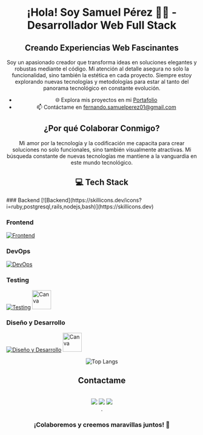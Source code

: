 <div align="center">

<h1 align="center">¡Hola! Soy Samuel Pérez 👨‍💻 - Desarrollador Web Full Stack</h1>

## Creando Experiencias Web Fascinantes

Soy un apasionado creador que transforma ideas en soluciones elegantes y robustas mediante el código. Mi atención al detalle asegura no solo la funcionalidad, sino también la estética en cada proyecto. Siempre estoy explorando nuevas tecnologías y metodologías para estar al tanto del panorama tecnológico en constante evolución.

- 🌐 Explora mis proyectos en mi [Portafolio](https://portfolio-samuel-developer.netlify.app/)
- 📫 Contáctame en fernando.samuelperez01@gmail.com

## ¿Por qué Colaborar Conmigo?

Mi amor por la tecnología y la codificación me capacita para crear soluciones no solo funcionales, sino también visualmente atractivas. Mi búsqueda constante de nuevas tecnologías me mantiene a la vanguardia en este mundo tecnológico. 

## 💻 Tech Stack
<div align="start">
  ### Backend
  [![Backend](https://skillicons.dev/icons?i=ruby,postgresql,rails,nodejs,bash)](https://skillicons.dev)

  ### Frontend
  [![Frontend](https://skillicons.dev/icons?i=html,css,javascript,react,vuejs,vite)](https://skillicons.dev)

  ### DevOps
  [![DevOps](https://skillicons.dev/icons?i=linux,git,aws,powershell)](https://skillicons.dev)

  ### Testing
  [![Testing](https://skillicons.dev/icons?i=jest)](https://skillicons.dev) 
  <a href="https://www.cypress.io/">
    <img src="https://asset.brandfetch.io/idIq_kF0rb/idv3zwmSiY.jpeg" alt="Canva" width="50" height="50">
  </a>


  ### Diseño y Desarrollo
  [![Diseño y Desarrollo](https://skillicons.dev/icons?i=figma,emotion,vscode)](https://skillicons.dev)
  <a href="https://www.canva.com/">
    <img src="https://1000marcas.net/wp-content/uploads/2020/01/Canva-logo.png" alt="Canva" width="auto" height="50" >
  </a>
  </div>
    
  ![Top Langs](https://github-readme-stats.vercel.app/api/top-langs/?username=SamuelPereZz&layout=compact)
  
  ## Contactame

  <div style="display: inline_block"><br> 
  <a href = "mailto:fernando.samuelperez01@gmail.com" target="_blank"><img src="https://img.shields.io/badge/Gmail-D14836?style=for-the-badge&logo=gmail&logoColor=white" target="_blank"></a>
    <a href="https://www.linkedin.com/in/samperezr1/" target="_blank"><img src="https://img.shields.io/badge/-LinkedIn-%230077B5?style=for-the-badge&logo=linkedin&logoColor=white" target="_blank"></a>
    <a href="https://www.instagram.com/samuel_perezz00/" target="_blank"><img src="https://img.shields.io/badge/-Instagram-%23E4405F?style=for-the-badge&logo=instagram&logoColor=white" target="_blank"></a>
  </div>
  .
  <br/>
  <h3 align="center">¡Colaboremos y creemos maravillas juntos! 🚀</h3>
  </div>
